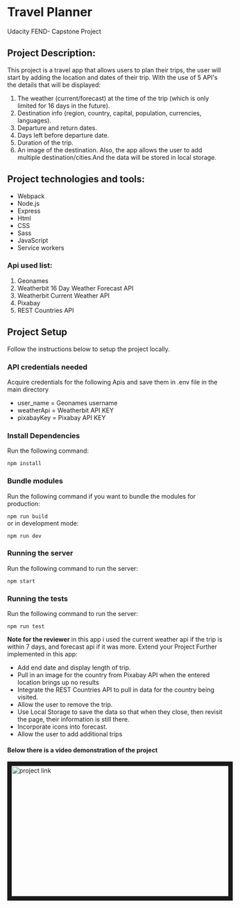 # Travel Planner
Udacity FEND- Capstone Project

## Project Description:
 This project is a travel app that allows users to plan their trips, the user will start by adding the location and dates of their trip.
 With the use of 5 API's the details that will be displayed:<br>
1. The weather (current/forecast) at the time of the trip (which is only limited for 16 days in the future).
2. Destination info (region, country, capital, population, currencies, languages).
3. Departure and return dates.
4. Days left before departure date.
5. Duration of the trip.
6. An image of the destination.
Also, the app allows the user to add multiple destination/cities.And the data will be stored in local storage.

## Project technologies and tools:
- Webpack
- Node.js
- Express
- Html
- CSS
- Sass
- JavaScript
- Service workers

### Api used list:
1. Geonames
2. Weatherbit 16 Day Weather Forecast API
3. Weatherbit Current Weather API
4. Pixabay
5. REST Countries API
## Project Setup
Follow the instructions below to setup the project locally.
### API credentials needed
Acquire credentials for the following Apis and save them in .env file in the main directory
* user_name = Geonames username
* weatherApi = Weatherbit API KEY
* pixabayKey = Pixabay API KEY

### Install Dependencies
Run the following command:

```npm install```
### Bundle modules
Run the following command if you want to bundle the modules for production:

```npm run build``` <br>
or in development mode:

```npm run dev```
### Running the server
Run the following command to run the server:

```npm start```
### Running the tests
Run the following command to run the server:

```npm run test```

**Note for the reviewer** in this app i used the current weather api if the trip is within 7 days, and forecast api if it was more.
Extend your Project Further implemented in this app:
- Add end date and display length of trip.
- Pull in an image for the country from Pixabay API when the entered location brings up no results
- Integrate the REST Countries API to pull in data for the country being visited.
- Allow the user to remove the trip.
- Use Local Storage to save the data so that when they close, then revisit the page, their information is still there.
- Incorporate icons into forecast.
- Allow the user to add additional trips<br>
#### Below there is a video demonstration of the project<br>

<a href="https://youtu.be/1nR4--cnbC4
" target="_blank"><img src="http://img.youtube.com/vi/1nR4--cnbC4/0.jpg" 
alt="project link" width="500" height="300" border="10" /></a>

